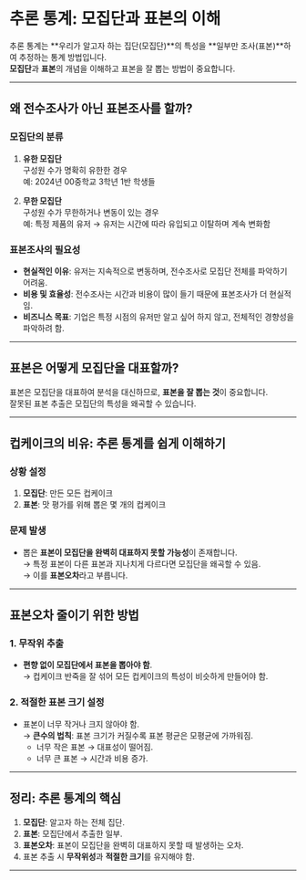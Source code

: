# 추론 통계: 모집단과 표본의 이해

추론 통계는 **우리가 알고자 하는 집단(모집단)**의 특성을 **일부만 조사(표본)**하여 추정하는 통계 방법입니다.  
**모집단**과 **표본**의 개념을 이해하고 표본을 잘 뽑는 방법이 중요합니다.

---

## 왜 전수조사가 아닌 표본조사를 할까?

### 모집단의 분류
1. **유한 모집단**  
   구성원 수가 명확히 유한한 경우  
   예: 2024년 00중학교 3학년 1반 학생들

2. **무한 모집단**  
   구성원 수가 무한하거나 변동이 있는 경우  
   예: 특정 제품의 유저 → 유저는 시간에 따라 유입되고 이탈하며 계속 변화함  

### 표본조사의 필요성
- **현실적인 이유**: 유저는 지속적으로 변동하며, 전수조사로 모집단 전체를 파악하기 어려움.  
- **비용 및 효율성**: 전수조사는 시간과 비용이 많이 들기 때문에 표본조사가 더 현실적임.  
- **비즈니스 목표**: 기업은 특정 시점의 유저만 알고 싶어 하지 않고, 전체적인 경향성을 파악하려 함.

---

## 표본은 어떻게 모집단을 대표할까?
표본은 모집단을 대표하여 분석을 대신하므로, **표본을 잘 뽑는 것**이 중요합니다.  
잘못된 표본 추출은 모집단의 특성을 왜곡할 수 있습니다.

---

## 컵케이크의 비유: 추론 통계를 쉽게 이해하기

### 상황 설정
1. **모집단**: 만든 모든 컵케이크  
2. **표본**: 맛 평가를 위해 뽑은 몇 개의 컵케이크  

### 문제 발생
- 뽑은 **표본이 모집단을 완벽히 대표하지 못할 가능성**이 존재합니다.  
  → 특정 표본이 다른 표본과 지나치게 다르다면 모집단을 왜곡할 수 있음.  
  → 이를 **표본오차**라고 부릅니다.

---

## 표본오차 줄이기 위한 방법

### 1. 무작위 추출
- **편향 없이 모집단에서 표본을 뽑아야 함**.  
  → 컵케이크 반죽을 잘 섞어 모든 컵케이크의 특성이 비슷하게 만들어야 함.  

### 2. 적절한 표본 크기 설정
- 표본이 너무 작거나 크지 않아야 함.  
  → **큰수의 법칙**: 표본 크기가 커질수록 표본 평균은 모평균에 가까워짐.  
  - 너무 작은 표본 → 대표성이 떨어짐.  
  - 너무 큰 표본 → 시간과 비용 증가.

---

## 정리: 추론 통계의 핵심
1. **모집단**: 알고자 하는 전체 집단.  
2. **표본**: 모집단에서 추출한 일부.  
3. **표본오차**: 표본이 모집단을 완벽히 대표하지 못할 때 발생하는 오차.  
4. 표본 추출 시 **무작위성**과 **적절한 크기**를 유지해야 함.  

---
